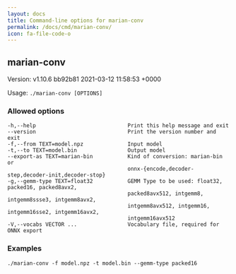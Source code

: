 ```yaml
---
layout: docs
title: Command-line options for marian-conv
permalink: /docs/cmd/marian-conv/
icon: fa-file-code-o
---
```


## marian-conv

Version: 
v1.10.6 bb92b81 2021-03-12 11:58:53 +0000

Usage: `./marian-conv [OPTIONS]`

### Allowed options
```
-h,--help                             Print this help message and exit
--version                             Print the version number and exit
-f,--from TEXT=model.npz              Input model
-t,--to TEXT=model.bin                Output model
--export-as TEXT=marian-bin           Kind of conversion: marian-bin or 
                                      onnx-{encode,decoder-step,decoder-init,decoder-stop}
-g,--gemm-type TEXT=float32           GEMM Type to be used: float32, packed16, packed8avx2, 
                                      packed8avx512, intgemm8, intgemm8ssse3, intgemm8avx2, 
                                      intgemm8avx512, intgemm16, intgemm16sse2, intgemm16avx2, 
                                      intgemm16avx512
-V,--vocabs VECTOR ...                Vocabulary file, required for ONNX export
```

### Examples
```
./marian-conv -f model.npz -t model.bin --gemm-type packed16
```
